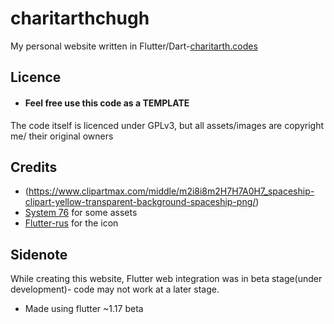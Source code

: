 # charitarthchugh
My personal website written in Flutter/Dart-[charitarth.codes](charitarth.codes "Click- here")
## Licence
* #### Feel free use this code as a TEMPLATE
The code itself is licenced under GPLv3, but all assets/images are copyright me/ their original owners
## Credits
* (https://www.clipartmax.com/middle/m2i8i8m2H7H7A0H7_spaceship-clipart-yellow-transparent-background-spaceship-png/)
* [System 76](system76.com/pop/ "system76.com") for some assets
* [Flutter-rus](github.com/charitarthhchugh "github.com") for the icon
## Sidenote
While creating this website, Flutter web integration was in beta stage(under development)- code may not work at a later stage.
* Made using flutter ~1.17 beta 
